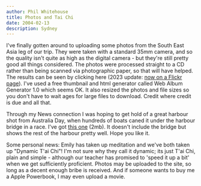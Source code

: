 ```yaml
---
author: Phil Whitehouse
title: Photos and Tai Chi
date: 2004-02-13
description: Sydney
---
```


I've finally gotten around to uploading some photos from the South East Asia leg of our trip. They were taken with a standard 35mm camera, and so the quality isn't quite as high as the digital camera - but they're still pretty good all things considered. The photos were processed straight to a CD rather than being scanned via photographic paper, so that will have helped. The results can be seen by clicking here (2023 update: [now on a Flickr page](https://www.flickr.com/photos/philliecasablanca/sets/72177720310119671)). I've used a free thumbnail and html generator called Web Album Generator 1.0 which seems OK. It also resized the photos and file sizes so you don't have to wait ages for large files to download. Credit where credit is due and all that.

Through my News connection I was hoping to get hold of a great harbour shot from Australia Day, when hundreds of boats caned it under the harbour bridge in a race. I've got [this one](https://www.flickr.com/photos/philliecasablanca/2049746985) (2mb). It doesn't include the bridge but shows the rest of the harbour pretty well. Hope you like it.

Some personal news: Emily has taken up meditation and we've both taken up "Dynamic T'ai Chi"! I'm not sure why they call it dynamic; its just T'ai Chi, plain and simple - although our teacher has promised to 'speed it up a bit' when we get sufficiently proficient. Photos may be uploaded to the site, so long as a decent enough bribe is received. And if someone wants to buy me a Apple Powerbook, I may even upload a movie.
